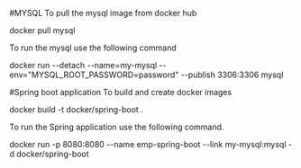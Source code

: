 #MYSQL
To pull the mysql image from docker hub 
 
docker pull mysql

To run the mysql use the following command

docker run --detach --name=my-mysql --env="MYSQL_ROOT_PASSWORD=password" --publish 3306:3306 mysql

#Spring boot application
To build and create docker images

docker build -t docker/spring-boot .

To run the Spring application use the following command.

docker run -p 8080:8080 --name emp-spring-boot --link my-mysql:mysql -d docker/spring-boot